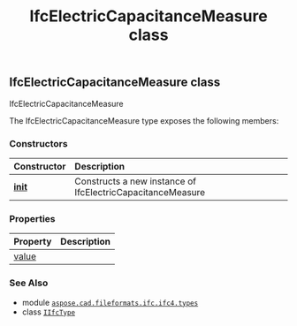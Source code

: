 ﻿---
title: IfcElectricCapacitanceMeasure class
second_title: Aspose.CAD for Python via .NET API References
description: 
type: docs
weight: 440
url: /python-net/aspose.cad.fileformats.ifc.ifc4.types/ifcelectriccapacitancemeasure/
is_root: false
---

## IfcElectricCapacitanceMeasure class

IfcElectricCapacitanceMeasure



The IfcElectricCapacitanceMeasure type exposes the following members:

### Constructors
| Constructor | Description |
| :- | :- |
| [__init__](/cad/python-net/aspose.cad.fileformats.ifc.ifc4.types/ifcelectriccapacitancemeasure/__init__/#) | Constructs a new instance of IfcElectricCapacitanceMeasure |


### Properties
| Property | Description |
| :- | :- |
| [value](/cad/python-net/aspose.cad.fileformats.ifc.ifc4.types/ifcelectriccapacitancemeasure/value) |  |



### See Also
* module [`aspose.cad.fileformats.ifc.ifc4.types`](..)
* class [`IIfcType`](/cad/python-net/aspose.cad.fileformats.ifc/iifctype)
